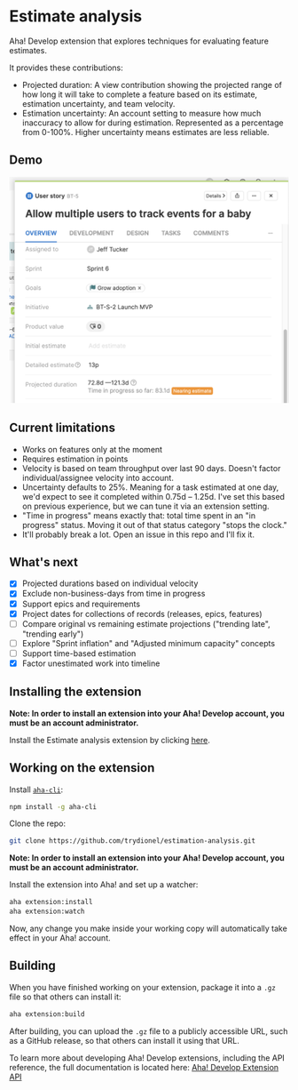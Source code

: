# Estimate analysis
  
Aha! Develop extension that explores techniques for evaluating feature estimates.

It provides these contributions:

* Projected duration: A view contribution showing the projected range of how long it will take to complete a feature based on its estimate, estimation uncertainty, and team velocity.
* Estimation uncertainty: An account setting to measure how much inaccuracy to allow for during estimation. Represented as a percentage from 0-100%. Higher uncertainty means estimates are less reliable.

## Demo

![demo](res/demo.png)

## Current limitations

* Works on features only at the moment
* Requires estimation in points
* Velocity is based on team throughput over last 90 days. Doesn't factor individual/assignee velocity into account.
* Uncertainty defaults to 25%. Meaning for a task estimated at one day, we'd expect to see it completed within 0.75d – 1.25d. I've set this based on previous experience, but we can tune it via an extension setting.
* "Time in progress" means exactly that:  total time spent in an "in progress" status. Moving it out of that status category "stops the clock."
* It'll probably break a lot. Open an issue in this repo and I'll fix it.

## What's next

- [x] Projected durations based on individual velocity
- [x] Exclude non-business-days from time in progress
- [x] Support epics and requirements
- [x] Project dates for collections of records (releases, epics, features)
- [ ] Compare original vs remaining estimate projections ("trending late", "trending early")
- [ ] Explore "Sprint inflation" and "Adjusted minimum capacity" concepts
- [ ] Support time-based estimation
- [x] Factor unestimated work into timeline

## Installing the extension

**Note: In order to install an extension into your Aha! Develop account, you must be an account administrator.**

Install the Estimate analysis extension by clicking [here](https://secure.aha.io/settings/account/extensions/install?url=).

## Working on the extension

Install [`aha-cli`](https://github.com/aha-app/aha-cli):

```sh
npm install -g aha-cli
```

Clone the repo:

```sh
git clone https://github.com/trydionel/estimation-analysis.git
```

**Note: In order to install an extension into your Aha! Develop account, you must be an account administrator.**

Install the extension into Aha! and set up a watcher:

```sh
aha extension:install
aha extension:watch
```

Now, any change you make inside your working copy will automatically take effect in your Aha! account.

## Building

When you have finished working on your extension, package it into a `.gz` file so that others can install it:

```sh
aha extension:build
```

After building, you can upload the `.gz` file to a publicly accessible URL, such as a GitHub release, so that others can install it using that URL.

To learn more about developing Aha! Develop extensions, including the API reference, the full documentation is located here: [Aha! Develop Extension API](https://www.aha.io/support/develop/extensions)
